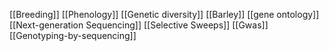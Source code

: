 [[Breeding]]
[[Phenology]]
[[Genetic diversity]]
[[Barley]]
[[gene ontology]]
[[Next-generation Sequencing]]
[[Selective Sweeps]]
[[Gwas]]
[[Genotyping-by-sequencing]]
